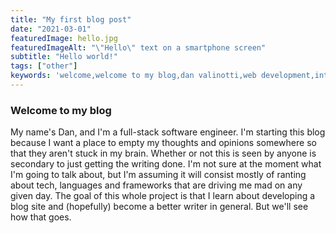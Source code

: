 ```yaml
---
title: "My first blog post"
date: "2021-03-01"
featuredImage: hello.jpg
featuredImageAlt: "\"Hello\" text on a smartphone screen"
subtitle: "Hello world!"
tags: ["other"]
keywords: 'welcome,welcome to my blog,dan valinotti,web development,introduction,programming,javascript,typescript,blog,blogging'
---
```


### Welcome to my blog

My name's Dan, and I'm a full-stack software engineer. I'm starting this blog
because I want a place to empty my thoughts and opinions somewhere so that they aren't
stuck in my brain. Whether or not this is seen by anyone is secondary to just getting
the writing done. I'm not sure at the moment what I'm going to talk about, but I'm
assuming it will consist mostly of ranting about tech, languages and frameworks that
are driving me mad on any given day. The goal of this whole project is that I learn
about developing a blog site and (hopefully) become a better writer in general. But
we'll see how that goes.
